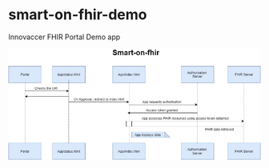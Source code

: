 # smart-on-fhir-demo

Innovaccer FHIR Portal Demo app

![Image description](./static/images/flowchart.jpg)
